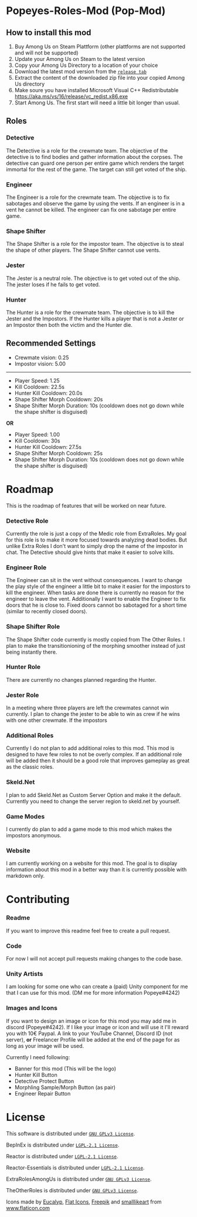 # Popeyes-Roles-Mod (Pop-Mod)
## How to install this mod
1. Buy Among Us on Steam Plattform (other plattforms are not supported and will not be supported)
2. Update your Among Us on Steam to the latest version
3. Copy your Among Us Directory to a location of your choice
4. Download the latest mod version from the [`release tab`](https://github.com/Popeye4242/Popeyes-Roles-Mod/releases/latest)
5. Extract the content of the downloaded zip file into your copied Among Us directory
6. Make soure you have installed Microsoft Visual C++ Redistributable https://aka.ms/vs/16/release/vc_redist.x86.exe
7. Start Among Us. The first start will need a little bit longer than usual.

## Roles
### Detective
The Detective is a role for the crewmate team. The objective of the detective is to find bodies and gather information about the corpses. The detective can guard one person per entire game which renders the target immortal for the rest of the game. The target can still get voted of the ship.

### Engineer
The Engineer is a role for the crewmate team. The objective is to fix sabotages and observe the game by using the vents. If an engineer is in a vent he cannot be killed. The engineer can fix one sabotage per entire game. 

### Shape Shifter
The Shape Shifter is a role for the impostor team. The objective is to steal the shape of other players. The Shape Shifter cannot use vents.

### Jester
The Jester is a neutral role. The objective is to get voted out of the ship. The jester loses if he fails to get voted. 

### Hunter
The Hunter is a role for the crewmate team. The objective is to kill the Jester and the Impostors. If the Hunter kills a player that is not a Jester or an Impostor then both the victim and the Hunter die.

## Recommended Settings
- Crewmate vision: 0.25
- Impostor vision: 5.00
_____
- Player Speed: 1.25
- Kill Cooldown: 22.5s
- Hunter Kill Cooldown: 20.0s
- Shape Shifter Morph Cooldown: 20s
- Shape Shifter Morph Duration: 10s (cooldown does not go down while the shape shifter is disguised)
 
**OR**

- Player Speed: 1.00
- Kill Cooldown: 30s
- Hunter Kill Cooldown: 27.5s
- Shape Shifter Morph Cooldown: 25s
- Shape Shifter Morph Duration: 10s (cooldown does not go down while the shape shifter is disguised)

# Roadmap
This is the roadmap of features that will be worked on near future.
### Detective Role
Currently the role is just a copy of the Medic role from ExtraRoles. My goal for this role is to make it more focused towards analyzing dead bodies. But unlike Extra Roles I don't want to simply drop the name of the impostor in chat. The Detective should give hints that make it easier to solve kills.
### Engineer Role
The Engineer can sit in the vent without consequences. I want to change the play style of the engineer a little bit to make it easier for the impostors to kill the engineer. 
When tasks are done there is currently no reason for the engineer to leave the vent. Additionally I want to enable the Engineer to fix doors that he is close to. Fixed doors cannot bo sabotaged for a short time (similar to recently closed doors).
### Shape Shifter Role
The Shape Shifter code currently is mostly copied from The Other Roles. I plan to make the transitionioning of the morphing smoother instead of just being instantly there. 
### Hunter Role
There are currently no changes planned regarding the Hunter.
### Jester Role
In a meeting where three players are left the crewmates cannot win currently. I plan to change the jester to be able to win as crew if he wins with one other crewmate. If the impostors
### Additional Roles
Currently I do not plan to add additional roles to this mod. This mod is designed to have few roles to not be overly complex. If an additional role will be added then it should be a good role that improves gameplay as great as the classic roles. 
### Skeld.Net
I plan to add Skeld.Net as Custom Server Option and make it the default. Currently you need to change the server region to skeld.net by yourself. 
### Game Modes
I currently do plan to add a game mode to this mod which makes the impostors anonymous. 
### Website
I am currently working on a website for this mod. The goal is to display information about this mod in a better way than it is currently possible with markdown only.

# Contributing
### Readme
If you want to improve this readme feel free to create a pull request.
### Code
For now I will not accept pull requests making changes to the code base.
### Unity Artists
I am looking for some one who can create a (paid) Unity component for me that I can use for this mod. (DM me for more information Popeye#4242)
### Images and Icons
If you want to design an image or icon for this mod you may add me in discord (Popeye#4242). If I like your image or icon and will use it I'll reward you with 10€ Paypal. A link to your YouTube Channel, Discord ID (not server), **or** Freelancer Profile will be added at the end of the page for as long as your image will be used. 

Currently I need following:
- Banner for this mod (This will be the logo)
- Hunter Kill Button
- Detective Protect Button
- Morphling Sample/Morph Button (as pair)
- Engineer Repair Button

# License
This software is distributed under [`GNU GPLv3 License`](https://github.com/NotHunter101/ExtraRolesAmongUs/blob/main/LICENSE). 

BepInEx is distributed under [`LGPL-2.1 License`](https://github.com/BepInEx/BepInEx/blob/master/LICENSE).

Reactor is distributed under [`LGPL-2.1 License`](https://github.com/NuclearPowered/Reactor/blob/master/LICENSE).  

Reactor-Essentials is distributed under [`LGPL-2.1 License`](https://github.com/DorCoMaNdO/Reactor-Essentials/blob/master/LICENSE).

ExtraRolesAmongUs is distributed under [`GNU GPLv3 License`](https://github.com/NotHunter101/ExtraRolesAmongUs/blob/main/LICENSE). 

TheOtherRoles is distributed under [`GNU GPLv3 License`](https://github.com/Eisbison/TheOtherRoles/blob/main/LICENSE). 

Icons made by <a href="https://www.flaticon.com/authors/eucalyp" title="Eucalyp">Eucalyp</a>, <a href="https://www.flaticon.com/authors/flat-icons" title="Flat Icons">Flat Icons</a>, <a href="https://www.freepik.com" title="Freepik">Freepik</a> and <a href="https://www.flaticon.com/authors/smalllikeart" title="smalllikeart">smalllikeart</a> from <a href="https://www.flaticon.com/" title="Flaticon">www.flaticon.com</a>
